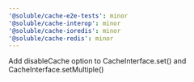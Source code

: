 ```yaml
---
'@soluble/cache-e2e-tests': minor
'@soluble/cache-interop': minor
'@soluble/cache-ioredis': minor
'@soluble/cache-redis': minor
---
```


Add disableCache option to CacheInterface.set() and CacheInterface.setMultiple()
